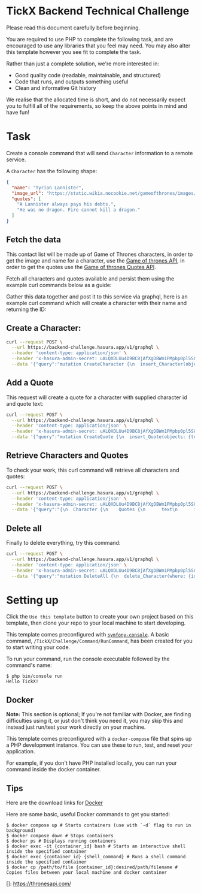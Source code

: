 # TickX Backend Technical Challenge

Please read this document carefully before beginning.

You are required to use PHP to complete the following task, and are encouraged to use any libraries that you
feel may need. You may also alter this template however you see fit to complete the task.

Rather than just a complete solution, we're more interested in:
- Good quality code (readable, maintainable, and structured)
- Code that runs, and outputs something useful
- Clean and informative Git history

We realise that the allocated time is short, and do not necessarily expect you to fulfill all of the requirements, so
keep the above points in mind and have fun!

# Task

Create a console command that will send `Character` information to a remote service.

A `Character` has the following shape:
```json
{
  "name": "Tyrion Lannister",
  "image_url": "https://static.wikia.nocookie.net/gameofthrones/images/9/95/HandoftheKingTyrionLannister.PNG",
  "quotes": [
    "A Lannister always pays his debts.",
    "He was no dragon. Fire cannot kill a dragon."
  ]
}
```

## Fetch the data

This contact list will be made up of Game of Thrones characters, in order to get the image and name for a character, use the [Game of thrones API](https://thronesapi.com/), in order to get the quotes use the [Game of thrones Quotes API](https://gameofthronesquotes.xyz/).

Fetch all characters and quotes available and persist them using the example curl commands below as a guide:

Gather this data together and post it to this service via graphql, here is an example curl command which will create a character with their name and returning the ID:

## Create a Character:

```bash
curl --request POST \
  --url https://backend-challenge.hasura.app/v1/graphql \
  --header 'content-type: application/json' \
  --header 'x-hasura-admin-secret: uALQXDLUu4D9BC8jAfXgDBWm1PMpbp0pl5SQs4chhz2GG14gAVx5bfMs4I553keV' \
  --data '{"query":"mutation CreateCharacter {\n  insert_Character(objects: {name: \"Some Lannister\"}) {\n    returning {\n      id\n    }\n  }\n}","operationName":"CreateCharacter"}'
```

## Add a Quote

This request will create a quote for a character with supplied character id and quote text:
```bash
curl --request POST \
  --url https://backend-challenge.hasura.app/v1/graphql \
  --header 'content-type: application/json' \
  --header 'x-hasura-admin-secret: uALQXDLUu4D9BC8jAfXgDBWm1PMpbp0pl5SQs4chhz2GG14gAVx5bfMs4I553keV' \
  --data '{"query":"mutation CreateQuote {\n  insert_Quote(objects: {text: \"Your Quote \", character_id: 7}) {\n    returning {\n      id\n      text\n    }\n  }\n}\n","operationName":"CreateQuote"}'
```

## Retrieve Characters and Quotes


To check your work, this curl command will retrieve all characters and quotes:
```bash
curl --request POST \
  --url https://backend-challenge.hasura.app/v1/graphql \
  --header 'content-type: application/json' \
  --header 'x-hasura-admin-secret: uALQXDLUu4D9BC8jAfXgDBWm1PMpbp0pl5SQs4chhz2GG14gAVx5bfMs4I553keV' \
  --data '{"query":"{\n  Character {\n    Quotes {\n      text\n      id\n    }\n    id\n    image_url\n    name\n  }\n}\n"}'
```

## Delete all

Finally to delete everything, try this command:
```bash
curl --request POST \
  --url https://backend-challenge.hasura.app/v1/graphql \
  --header 'content-type: application/json' \
  --header 'x-hasura-admin-secret: uALQXDLUu4D9BC8jAfXgDBWm1PMpbp0pl5SQs4chhz2GG14gAVx5bfMs4I553keV' \
  --data '{"query":"mutation DeleteAll {\n  delete_Character(where: {id: {_gt: 0}}) {\n    affected_rows\n  }\n}\n","operationName":"DeleteAll"}'
```

# Setting up

Click the `Use this template` button to create your own project based on this template, then clone your repo
to your local machine to start developing.

This template comes preconfigured with [`symfony-console`](https://github.com/symfony/console). A basic command,
`/TickX/Challenge/Command/RunCommand`, has been created for you to start writing your code.

To run your command, run the console executable followed by the command's name:
```shell script
$ php bin/console run
Hello TickX!
```

## Docker

**Note:** This section is optional; If you're not familiar with Docker, are finding difficulties using it, or just
don't think you need it, you may skip this and instead just run/test your work directly on your machine.

This template comes preconfigured with a `docker-compose` file that spins up a PHP development instance.
You can use these to run, test, and reset your application.

For example, if you don't have PHP installed locally, you can run your command inside the docker container.

## Tips

Here are the download links for [Docker](https://docs.docker.com/install/)

Here are some basic, useful Docker commands to get you started:
```shell script
$ docker compose up # Starts containers (use with `-d` flag to run in background)
$ docker compose down # Stops containers
$ docker ps # Displays running containers
$ docker exec -it {container_id} bash # Starts an interactive shell inside the specified container
$ docker exec {container_id} {shell_command} # Runs a shell command inside the specified container
$ docker cp /path/to/file {container_id}:desired/path/filename # Copies files between your local machine and docker container
```

[]: https://thronesapi.com/
